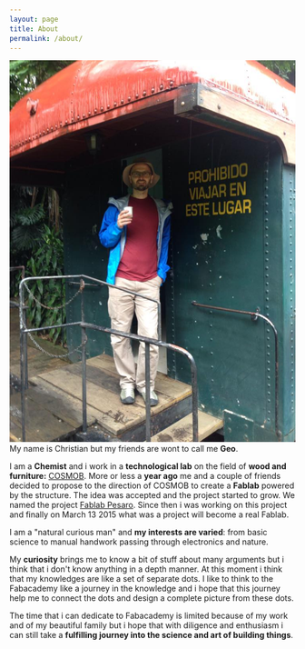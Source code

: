```yaml
---
layout: page
title: About
permalink: /about/
---
```


<div style="width: 100%; float:left">
		<img src="/images/avatar.jpg"> 
</div>

My name is Christian but my friends are wont to call me **Geo**.

I am a **Chemist** and i work in a **technological lab** on the field of **wood and furniture:** [COSMOB](http://www.cosmob.it). 
More or less a **year ago** me and a couple of friends decided to propose to the direction of COSMOB to create a **Fablab** powered by the structure.
The idea was accepted and the project started to grow.
We named the project [Fablab Pesaro](https://it-it.facebook.com/FablabPesaro). Since then i was working on this project and finally on March 13 2015 what was a project will become a real Fablab.

I am a "natural curious man" and **my interests are varied**: from basic science to manual handwork passing through electronics and nature.

My **curiosity** brings me to know a bit of stuff about many arguments but i think that i don't know anything in a depth manner. At this moment i think that my knowledges are like a set of separate dots.
I like to think to the Fabacademy like a journey in the knowledge and i hope that this journey help me to connect the dots and design a complete picture from these dots.

The time that i can dedicate to Fabacademy is limited because of my work and of my beautiful family but i hope that with diligence and enthusiasm i can still take a **fulfilling journey into the science and art of building things**.
